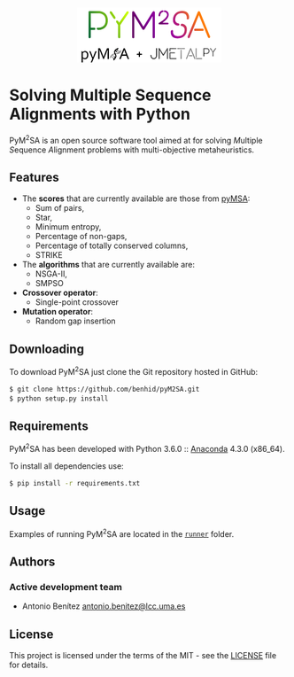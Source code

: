<p align="center">
  <br/>
  <img src=resources/pym2sa.png alt="PyM2SA">
  <br/>
</p>

# Solving Multiple Sequence Alignments with Python

PyM<sup>2</sup>SA is an open source software tool aimed at for solving
*M*ultiple *S*equence *A*lignment problems with multi-objective metaheuristics.

## Features
* The **scores** that are currently available are those from [pyMSA](https://github.com/benhid/pyMSA):
    * Sum of pairs,
    * Star,
    * Minimum entropy,
    * Percentage of non-gaps,
    * Percentage of totally conserved columns,
    * STRIKE
* The **algorithms** that are currently available are:
    * NSGA-II,
    * SMPSO
* **Crossover operator**:
    * Single-point crossover
* **Mutation operator**:
    * Random gap insertion

## Downloading
To download PyM<sup>2</sup>SA just clone the Git repository hosted in GitHub:

```bash
$ git clone https://github.com/benhid/pyM2SA.git
$ python setup.py install
```

## Requirements
PyM<sup>2</sup>SA has been developed with Python 3.6.0 :: [Anaconda](https://www.continuum.io) 4.3.0 (x86_64).

To install all dependencies use:

```bash
$ pip install -r requirements.txt
```

## Usage
Examples of running PyM<sup>2</sup>SA are located in the [`runner`](pym2sa/runner/) folder.

## Authors
### Active development team
* Antonio Benítez <antonio.benitez@lcc.uma.es>

## License
This project is licensed under the terms of the MIT - see the [LICENSE](LICENSE) file for details.
